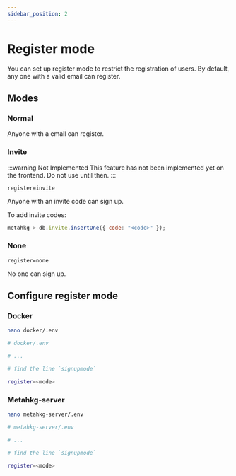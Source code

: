 ```yaml
---
sidebar_position: 2
---
```


# Register mode

You can set up register mode to restrict the registration of users. By default, any one with a valid email can register.

## Modes

### Normal

Anyone with a email can register.

### Invite

:::warning Not Implemented
This feature has not been implemented yet on the frontend. Do not use until then.
:::

`register=invite`

Anyone with an invite code can sign up.

To add invite codes:

```javascript
metahkg > db.invite.insertOne({ code: "<code>" });
```

### None

`register=none`

No one can sign up.

## Configure register mode

### Docker

```bash
nano docker/.env
```

```bash
# docker/.env

# ...

# find the line `signupmode`

register=<mode>
```

### Metahkg-server

```bash
nano metahkg-server/.env
```

```bash
# metahkg-server/.env

# ...

# find the line `signupmode`

register=<mode>
```
